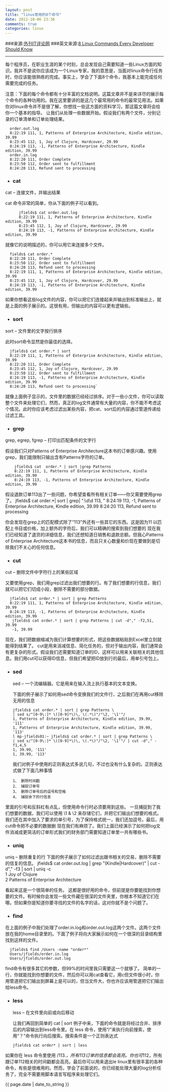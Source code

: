 ```yaml
---
layout: post
title: "linux常用的8个命令"
date: 2012-10-06 23:36
comments: true
categories: linux
---
```

###来源:[外刊IT评论网](http://www.aqee.net/8-linux-commands-every-developer-should-know/)
###英文来源:[8 Linux Commands Every Developer Should Know](http://blog.jayfields.com/2012/08/8-linux-commands-every-developer-should.html)
- - - - - - - - - - - - - - 

每个程序员，在职业生涯的某个时刻，总会发现自己需要知道一些Linux方面的知识。我并不是说你应该成为一个Linux专家，我的意思是，当面对linux命令行任务时，你应该能很熟练的完成。事实上，学会了下面8个命令，我基本上能完成任何需要完成的任务。

注意：下面的每个命令都有十分丰富的文档说明。这篇文章并不是来详尽的展示每个命令的各种功用的。我在这里要讲的是这几个最常用的命令的最常见用法。如果你对linux命令并不是很了解，你想找一些这方面的资料学习，那这篇文章将会给你一个基本的指导。
让我们从处理一些数据开始。假设我们有两个文件，分别记录的订单清单和订单处理结果。

      order.out.log
      8:22:19 111, 1, Patterns of Enterprise Architecture, Kindle edition, 39.99
      8:23:45 112, 1, Joy of Clojure, Hardcover, 29.99
      8:24:19 113, -1, Patterns of Enterprise Architecture, Kindle edition, 39.99
      order.in.log
      8:22:20 111, Order Complete
      8:23:50 112, Order sent to fulfillment
      8:24:20 113, Refund sent to processing 

* ### cat
  
cat – 连接文件，并输出结果

cat 命令非常的简单，你从下面的例子可以看到。

          jfields$ cat order.out.log 
          8:22:19 111, 1, Patterns of Enterprise Architecture, Kindle edition, 39.99
          8:23:45 112, 1, Joy of Clojure, Hardcover, 29.99
          8:24:19 113, -1, Patterns of Enterprise Architecture, Kindle edition, 39.99  

就像它的说明描述的，你可以用它来连接多个文件。

      fields$ cat order.* 
      8:22:20 111, Order Complete
      8:23:50 112, Order sent to fulfillment
      8:24:20 113, Refund sent to processing
      8:22:19 111, 1, Patterns of Enterprise Architecture, Kindle edition, 39.99
      8:23:45 112, 1, Joy of Clojure, Hardcover, 29.99
      8:24:19 113, -1, Patterns of Enterprise Architecture, Kindle edition, 39.99 

如果你想看这些log文件的内容，你可以把它们连接起来并输出到标准输出上，就是上面的例子展示的。这很有用，但输出的内容可以更有逻辑些。

* ### sort

sort – 文件里的文字按行排序

此时sort命令显然是你最佳的选择。

      jfields$ cat order.* | sort
      8:22:19 111, 1, Patterns of Enterprise Architecture, Kindle edition, 39.99
      8:22:20 111, Order Complete
      8:23:45 112, 1, Joy of Clojure, Hardcover, 29.99
      8:23:50 112, Order sent to fulfillment
      8:24:19 113, -1, Patterns of Enterprise Architecture, Kindle edition, 39.99
      8:24:20 113, Refund sent to processing`

就像上面例子显示的，文件里的数据已经经过排序。对于一些小文件，你可以读取整个文件来处理它们，然而，真正的log文件通常有大量的内容，你不能不考虑这个情况。此时你应该考虑过滤出某些内容，把cat、sort后的内容通过管道传递给过滤工具。

* ### grep
 
grep, egrep, fgrep – 打印出匹配条件的文字行

假设我们只对Patterns of Enterprise Architecture这本书的订单感兴趣。使用grep，我们能限制只输出含有Patterns字符的订单。

        jfields$ cat  order.* | sort |grep Patterns
        8:22:19 111, 1, Patterns of Enterprise Architecture, Kindle edition, 39.99
        8:24:19 113, -1, Patterns of Enterprise Architecture, Kindle edition, 39.99

假设退款订单113出了一些问题，你希望查看所有相关订单——你又需要使用grep了。
      jfields$ cat order.*| sort | grep| ":\d\d 113, "
      8:24:19 113, -1, Patterns of Enterprise Architecture, Kindle edition, 39.99
      8:24:20 113, Refund sent to processing

  你会发现在grep上的匹配模式除了“113”外还有一些其它的东西。这是因为11 以匹配上书目或价格，加上额外的字符后，我们可以精确的搜索到我们想要的 
  现在我们已经知道了退货的详细信息，我们还想知道日销售和退款总额。但我心Patterns of Enterprise Architecture这本书的信息，而且只关心数量和价现在要做到是切除我们不关心的任何信息。

* ### cut

cut – 删除文件中字符行上的某些区域

又要使用grep，我们用grep过滤出我们想要的行。有了我们想要的行信息，我们就可以把它们切成小段，删除不需要的部分数据。

      jfields$ cat order.* | sort | grep Patterns
      8:22:19 111, 1, Patterns of Enterprise Architecture, Kindle edition, 39.99
      8:24:19 113, -1, Patterns of Enterprise Architecture, Kindle edition, 39.99
       jfields$ cat order.* | sort | grep Patterns | cut -d"," -f2,51, 39.99
       -1, 39.99

  现在，我们把数据缩减为我们计算想要的形式，把这些数据粘贴到Excel里立刻就能得到结果了。
  cut是用来消减信息、简化任务的，但对于输出内容，我们通常会有更复杂的形式。假设我们还需要知道订单的ID，这样可以用来关联相关的其他信息。我们用cut可以获得ID信息，但我们希望把ID放到行的最后，用单引号包上。

* ### sed

  sed – 一个流编辑器。它是用来在输入流上执行基本的文本变换。

  下面的例子展示了如何用sed命令变换我们的文件行，之后我们在再用cut移除无用的信息
      
      jfields$ cat order.* | sort | grep Patterns \
      | sed s/"[0-9\:]* \([0-9]*\)\, \(.*\)"/"\2, '\1'"/
      1, Patterns of Enterprise Architecture, Kindle edition, 39.99, '111'
      1, Patterns of Enterprise Architecture, Kindle edition, 39.99, '113'
      l mp-jfields01:~ jfields$ cat order.* | sort | grep Patterns \
      | sed s/"[0-9\:]* \([0-9]*\)\, \(.*\)"/"\2, '\1'"/ | cut -d"," -f1,4,5
      1, 39.99, '111'
      1, 39.99, '113'
  
  我们对例子中使用的正则表达式多说几句，不过也没有什么复杂的。正则表达式做了下面几种事情
  
      1、 删除时间戳
      2、 捕捉订单号
      3、 删除订单号后的逗号和空格
      4、 捕捉余下的行信息

里面的引号和反斜杠有点乱，但使用命令行时必须要用到这些。
一旦捕捉到了我们想要的数据，我们可以使用 \1 & \2 来存储它们，并把它们输出们想要的格式。我们还在其中加入了要求的单引号，为了保持格式统一，我们还加逗号。最后，用cut命令把不必要的数据删
现在我们有麻烦了。我们上面已经演示了如何把log文件消减成更简洁的订单形式我们的财务部门需要知道订单里一共有哪些书。

* ### uniq
uniq – 删除重复的行
下面的例子展示了如何过滤出跟书相关的交易，删除不需要的信复的信息。
      jfields$ cat order.out.log | grep "\(Kindle\|Hardcover\)" | cut -d"," -f3 | sort |      uniq -c     
         1  Joy      of Clojure     
         2  Patterns of Enterprise Architecture     
      
看起来这是一个很简单的任务。
这都是很好用的命令，但前提是你要能找到你想要的文件。有时候你会发现一些文件藏在很深的文件夹里，你根本不知道它们在哪。但如果你是知道你要寻找的文件的名字的话，这对你就不是个问题了。

* ### find

在上面的例子中我们处理了order.in.log和order.out.log这两个文件。这两个文件放在我的home目录里的。下面了例子将向大家展示如何在一个很深的目录结构里找到这样的文件。

      jfields$ find /Users -name "order*"
      Users/jfields/order.in.log
      Users/jfields/order.out.log

find命令有很多其它的参数，但99%的时间里我只需要这一个就够了。
简单的一行，你就能找到你想要的文件，然后你可以用cat查看它，用c但文件很小时，你用管道把它们输出到屏幕上是可以的，但当文件大，你也许应该用管道把它们输出给less命令。

* ### less

  less – 在文件里向前或向后移动

  让我们再回到简单的 cat | sort 例子中来，下面的命令就是将经过合并、排序后的内容输出到less命令里。在 less 命令，使用“/”来执行向前搜索，使用“？”命令执行向后搜索。搜索条件是一个正则表达式

      jfields$ cat order* | sort | less
      
 如果你在 less 命令里使用 /113.*，所有113订单的信息都会高亮。你也可*112，所有跟订单112相关的时间戳都会高亮。最后你可以用来退出le
 linux里有很丰富的各种命令，有些是很难用的。然而，学会了前面说的，你已经能处理大量的log分析任务了，完全不需要用脚本语言写程序来处理它们。

  
<p> {{ page.date | date_to_string }} </p>